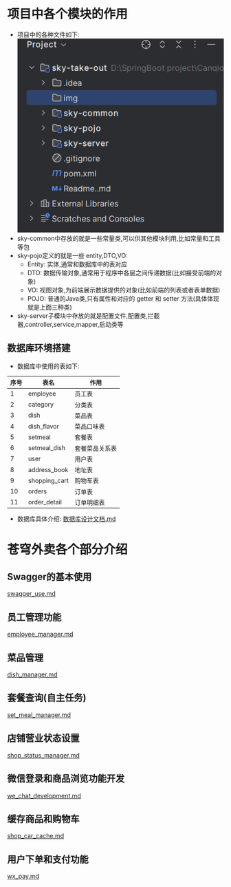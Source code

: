 # 项目中各个模块的作用
- 项目中的各种文件如下:
![img.png](img%2Fimg.png)
- sky-common中存放的就是一些常量类,可以供其他模块利用,比如常量和工具等包
- sky-pojo定义的就是一些 entity,DTO,VO:
  - Entity: 实体,通常和数据库中的表对应
  - DTO: 数据传输对象,通常用于程序中各层之间传递数据(比如接受前端的对象)
  - VO: 视图对象,为前端展示数据提供的对象(比如前端的列表或者表单数据)
  - POJO: 普通的Java类,只有属性和对应的 getter 和 setter 方法(具体体现就是上面三种类)
- sky-server子模块中存放的就是配置文件,配置类,拦截器,controller,service,mapper,启动类等
## 数据库环境搭建
- 数据库中使用的表如下:

序号|表名|作用
---|---|---
1|employee|员工表
2|category|分类表
3|dish|菜品表
4|dish_flavor|菜品口味表
5|setmeal|套餐表
6|setmeal_dish|套餐菜品关系表
7|user|用户表
8|address_book|地址表
9|shopping_cart|购物车表
10|orders|订单表
11|order_detail|订单明细表

- 数据库具体介绍: [数据库设计文档.md](doc%2F%CA%FD%BE%DD%BF%E2%C9%E8%BC%C6%CE%C4%B5%B5.md)
# 苍穹外卖各个部分介绍
## Swagger的基本使用
[swagger_use.md](doc%2Fswagger_use.md)
## 员工管理功能
[employee_manager.md](doc%2Femployee_manager.md)
## 菜品管理
[dish_manager.md](doc%2Fdish_manager.md)
## 套餐查询(自主任务)
[set_meal_manager.md](doc%2Fset_meal_manager.md)
## 店铺营业状态设置
[shop_status_manager.md](doc%2Fshop_status_manager.md)
## 微信登录和商品浏览功能开发
[we_chat_development.md](doc%2Fwe_chat_development.md)
## 缓存商品和购物车
[shop_car_cache.md](doc%2Fshop_car_cache.md)
## 用户下单和支付功能
[wx_pay.md](doc%2Fwx_pay.md)
